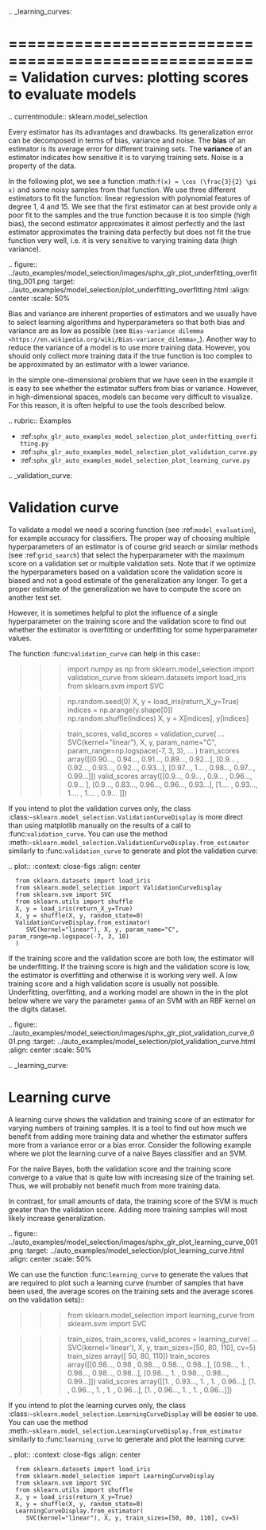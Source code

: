 .. _learning_curves:

=====================================================
Validation curves: plotting scores to evaluate models
=====================================================

.. currentmodule:: sklearn.model_selection

Every estimator has its advantages and drawbacks. Its generalization error
can be decomposed in terms of bias, variance and noise. The **bias** of an
estimator is its average error for different training sets. The **variance**
of an estimator indicates how sensitive it is to varying training sets. Noise
is a property of the data.

In the following plot, we see a function :math:`f(x) = \cos (\frac{3}{2} \pi x)`
and some noisy samples from that function. We use three different estimators
to fit the function: linear regression with polynomial features of degree 1,
4 and 15. We see that the first estimator can at best provide only a poor fit
to the samples and the true function because it is too simple (high bias),
the second estimator approximates it almost perfectly and the last estimator
approximates the training data perfectly but does not fit the true function
very well, i.e. it is very sensitive to varying training data (high variance).

.. figure:: ../auto_examples/model_selection/images/sphx_glr_plot_underfitting_overfitting_001.png
   :target: ../auto_examples/model_selection/plot_underfitting_overfitting.html
   :align: center
   :scale: 50%

Bias and variance are inherent properties of estimators and we usually have to
select learning algorithms and hyperparameters so that both bias and variance
are as low as possible (see `Bias-variance dilemma
<https://en.wikipedia.org/wiki/Bias-variance_dilemma>`_). Another way to reduce
the variance of a model is to use more training data. However, you should only
collect more training data if the true function is too complex to be
approximated by an estimator with a lower variance.

In the simple one-dimensional problem that we have seen in the example it is
easy to see whether the estimator suffers from bias or variance. However, in
high-dimensional spaces, models can become very difficult to visualize. For
this reason, it is often helpful to use the tools described below.

.. rubric:: Examples

* :ref:`sphx_glr_auto_examples_model_selection_plot_underfitting_overfitting.py`
* :ref:`sphx_glr_auto_examples_model_selection_plot_validation_curve.py`
* :ref:`sphx_glr_auto_examples_model_selection_plot_learning_curve.py`


.. _validation_curve:

Validation curve
================

To validate a model we need a scoring function (see :ref:`model_evaluation`),
for example accuracy for classifiers. The proper way of choosing multiple
hyperparameters of an estimator is of course grid search or similar methods
(see :ref:`grid_search`) that select the hyperparameter with the maximum score
on a validation set or multiple validation sets. Note that if we optimize
the hyperparameters based on a validation score the validation score is biased
and not a good estimate of the generalization any longer. To get a proper
estimate of the generalization we have to compute the score on another test
set.

However, it is sometimes helpful to plot the influence of a single
hyperparameter on the training score and the validation score to find out
whether the estimator is overfitting or underfitting for some hyperparameter
values.

The function :func:`validation_curve` can help in this case::

  >>> import numpy as np
  >>> from sklearn.model_selection import validation_curve
  >>> from sklearn.datasets import load_iris
  >>> from sklearn.svm import SVC

  >>> np.random.seed(0)
  >>> X, y = load_iris(return_X_y=True)
  >>> indices = np.arange(y.shape[0])
  >>> np.random.shuffle(indices)
  >>> X, y = X[indices], y[indices]

  >>> train_scores, valid_scores = validation_curve(
  ...     SVC(kernel="linear"), X, y, param_name="C", param_range=np.logspace(-7, 3, 3),
  ... )
  >>> train_scores
  array([[0.90..., 0.94..., 0.91..., 0.89..., 0.92...],
         [0.9... , 0.92..., 0.93..., 0.92..., 0.93...],
         [0.97..., 1...   , 0.98..., 0.97..., 0.99...]])
  >>> valid_scores
  array([[0.9..., 0.9... , 0.9... , 0.96..., 0.9... ],
         [0.9..., 0.83..., 0.96..., 0.96..., 0.93...],
         [1.... , 0.93..., 1....  , 1....  , 0.9... ]])

If you intend to plot the validation curves only, the class
:class:`~sklearn.model_selection.ValidationCurveDisplay` is more direct than
using matplotlib manually on the results of a call to :func:`validation_curve`.
You can use the method
:meth:`~sklearn.model_selection.ValidationCurveDisplay.from_estimator` similarly
to :func:`validation_curve` to generate and plot the validation curve:

.. plot::
   :context: close-figs
   :align: center

      from sklearn.datasets import load_iris
      from sklearn.model_selection import ValidationCurveDisplay
      from sklearn.svm import SVC
      from sklearn.utils import shuffle
      X, y = load_iris(return_X_y=True)
      X, y = shuffle(X, y, random_state=0)
      ValidationCurveDisplay.from_estimator(
         SVC(kernel="linear"), X, y, param_name="C", param_range=np.logspace(-7, 3, 10)
      )

If the training score and the validation score are both low, the estimator will
be underfitting. If the training score is high and the validation score is low,
the estimator is overfitting and otherwise it is working very well. A low
training score and a high validation score is usually not possible. Underfitting,
overfitting, and a working model are shown in the in the plot below where we vary
the parameter `gamma` of an SVM with an RBF kernel on the digits dataset.

.. figure:: ../auto_examples/model_selection/images/sphx_glr_plot_validation_curve_001.png
   :target: ../auto_examples/model_selection/plot_validation_curve.html
   :align: center
   :scale: 50%

.. _learning_curve:

Learning curve
==============

A learning curve shows the validation and training score of an estimator
for varying numbers of training samples. It is a tool to find out how much
we benefit from adding more training data and whether the estimator suffers
more from a variance error or a bias error. Consider the following example
where we plot the learning curve of a naive Bayes classifier and an SVM.

For the naive Bayes, both the validation score and the training score
converge to a value that is quite low with increasing size of the training
set. Thus, we will probably not benefit much from more training data.

In contrast, for small amounts of data, the training score of the SVM is
much greater than the validation score. Adding more training samples will
most likely increase generalization.

.. figure:: ../auto_examples/model_selection/images/sphx_glr_plot_learning_curve_001.png
   :target: ../auto_examples/model_selection/plot_learning_curve.html
   :align: center
   :scale: 50%

We can use the function :func:`learning_curve` to generate the values
that are required to plot such a learning curve (number of samples
that have been used, the average scores on the training sets and the
average scores on the validation sets)::

  >>> from sklearn.model_selection import learning_curve
  >>> from sklearn.svm import SVC

  >>> train_sizes, train_scores, valid_scores = learning_curve(
  ...     SVC(kernel='linear'), X, y, train_sizes=[50, 80, 110], cv=5)
  >>> train_sizes
  array([ 50, 80, 110])
  >>> train_scores
  array([[0.98..., 0.98 , 0.98..., 0.98..., 0.98...],
         [0.98..., 1.   , 0.98..., 0.98..., 0.98...],
         [0.98..., 1.   , 0.98..., 0.98..., 0.99...]])
  >>> valid_scores
  array([[1. ,  0.93...,  1. ,  1. ,  0.96...],
         [1. ,  0.96...,  1. ,  1. ,  0.96...],
         [1. ,  0.96...,  1. ,  1. ,  0.96...]])

If you intend to plot the learning curves only, the class
:class:`~sklearn.model_selection.LearningCurveDisplay` will be easier to use.
You can use the method
:meth:`~sklearn.model_selection.LearningCurveDisplay.from_estimator` similarly
to :func:`learning_curve` to generate and plot the learning curve:

.. plot::
   :context: close-figs
   :align: center

      from sklearn.datasets import load_iris
      from sklearn.model_selection import LearningCurveDisplay
      from sklearn.svm import SVC
      from sklearn.utils import shuffle
      X, y = load_iris(return_X_y=True)
      X, y = shuffle(X, y, random_state=0)
      LearningCurveDisplay.from_estimator(
         SVC(kernel="linear"), X, y, train_sizes=[50, 80, 110], cv=5)
